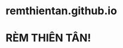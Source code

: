 # remthientan.github.io
<!DOCTYPE html>
<html>
<head>
    <title>Trang web của tôi</title>
</head>
<body>
    <h1>RÈM THIÊN TÂN!</h1>
</body>
</html>
